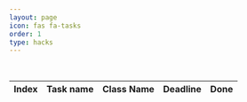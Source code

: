 ```yaml
---
layout: page
icon: fas fa-tasks
order: 1
type: hacks
---
```


<link rel="stylesheet" href="{{site.baseurl}}/assets/css/todo.css" />
<link rel="stylesheet" type="text/css" href="https://cdn.datatables.net/1.13.4/css/jquery.dataTables.min.css">
<script type="text/javascript" language="javascript" src="https://ajax.googleapis.com/ajax/libs/jquery/1.7.1/jquery.min.js"></script>
<script type="text/javascript" language="javascript" src="https://cdn.datatables.net/1.13.4/js/jquery.dataTables.min.js"></script>
<script src="{{site.baseurl}}/assets/js/pages/todo.js"></script>
<body onload="getNewQuote();">
<div id = "quoteDiv" class = "background">
    <p id="quote" class="quote"></p>
    <p id="author" class="author"></p>
</div>

<br>

<div class="table-wrapper background">
    <table id="TODO" class="todo-table">
        <thead>
            <th>Index</th>
            <th>Task name</th>
            <th>Class Name</th>
            <th>Deadline</th>
            <th>Done</th>
        </thead>
        <tbody>
        </tbody>
    </table>
</div>



<script>
    var table1 = document.getElementById("TODO").getElementsByTagName('tbody')[0];
    var indexCount = localStorage.getItem("indexCount");
    readStorage();
    let table = new DataTable('#TODO');
    table.draw();
</script>
</body>